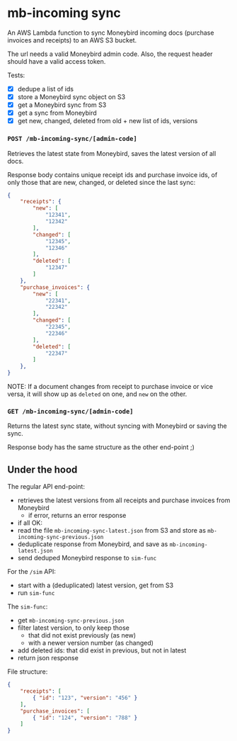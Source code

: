 # mb-incoming sync
An AWS Lambda function to sync Moneybird incoming docs (purchase invoices and receipts) to an AWS S3 bucket.

The url needs a valid Moneybird admin code. Also, the request header should have a valid access token.

Tests:

- [x] dedupe a list of ids
- [x] store a Moneybird sync object on S3
- [x] get a Moneybird sync from S3
- [x] get a sync from Moneybird
- [x] get new, changed, deleted from old + new list of ids, versions

### `POST /mb-incoming-sync/[admin-code]`
Retrieves the latest state from Moneybird, saves the latest version of all docs.

Response body contains unique receipt ids and purchase invoice ids, of only those that are new, changed, or deleted since the last sync:
```json
{
    "receipts": { 
        "new": [
            "12341",
            "12342"
        ],
        "changed": [
            "12345",
            "12346"
        ],
        "deleted": [
            "12347"
        ]
    },
    "purchase_invoices": { 
        "new": [
            "22341",
            "22342"
        ],
        "changed": [
            "22345",
            "22346"
        ],
        "deleted": [
            "22347"
        ]
    },
}
```
NOTE: If a document changes from receipt to purchase invoice or vice versa, it will show up as `deleted` on one, and `new` on the other.

### `GET /mb-incoming-sync/[admin-code]`
Returns the latest sync state, without syncing with Moneybird or saving the sync.

Response body has the same structure as the other end-point ;)

## Under the hood
The regular API end-point:

- retrieves the latest versions from all receipts and purchase invoices from Moneybird
    - if error, returns an error response
- if all OK:
- read the file `mb-incoming-sync-latest.json` from S3 and store as `mb-incoming-sync-previous.json`
- deduplicate response from Moneybird, and save as `mb-incoming-latest.json`
- send deduped Moneybird response to `sim-func`

For the `/sim` API:

- start with a (deduplicated) latest version, get from S3
- run `sim-func`

The `sim-func`:
- get `mb-incoming-sync-previous.json`
- filter latest version, to only keep those
    - that did not exist previously (as new)
    - with a newer version number (as changed)
- add deleted ids: that did exist in previous, but not in latest
- return json response

File structure:
```json
{
    "receipts": [
        { "id": "123", "version": "456" }
    ],
    "purchase_invoices": [
        { "id": "124", "version": "788" }
    ]
}